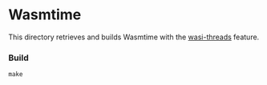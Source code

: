 Wasmtime
========

This directory retrieves and builds Wasmtime with the [wasi-threads] feature.

[wasi-threads]: https://github.com/WebAssembly/wasi-threads

### Build

```shell
make
```
